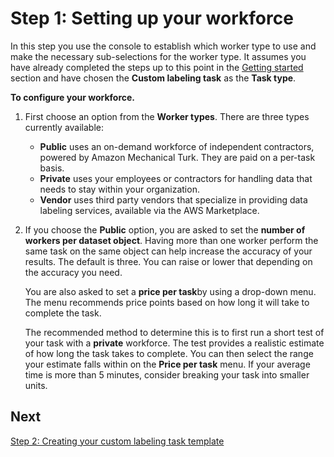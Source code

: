 # Step 1: Setting up your workforce<a name="sms-custom-templates-step1"></a>

In this step you use the console to establish which worker type to use and make the necessary sub\-selections for the worker type\. It assumes you have already completed the steps up to this point in the [Getting started](sms-getting-started.md) section and have chosen the **Custom labeling task** as the **Task type**\.

**To configure your workforce\.**

1. First choose an option from the **Worker types**\. There are three types currently available:
   + **Public** uses an on\-demand workforce of independent contractors, powered by Amazon Mechanical Turk\. They are paid on a per\-task basis\.
   + **Private** uses your employees or contractors for handling data that needs to stay within your organization\.
   + **Vendor** uses third party vendors that specialize in providing data labeling services, available via the AWS Marketplace\.

1. If you choose the **Public** option, you are asked to set the **number of workers per dataset object**\. Having more than one worker perform the same task on the same object can help increase the accuracy of your results\. The default is three\. You can raise or lower that depending on the accuracy you need\.

   You are also asked to set a **price per task**by using a drop\-down menu\. The menu recommends price points based on how long it will take to complete the task\.

   The recommended method to determine this is to first run a short test of your task with a **private** workforce\. The test provides a realistic estimate of how long the task takes to complete\. You can then select the range your estimate falls within on the **Price per task** menu\. If your average time is more than 5 minutes, consider breaking your task into smaller units\.

## Next<a name="templates-step1-next"></a>

[Step 2: Creating your custom labeling task template](sms-custom-templates-step2.md)